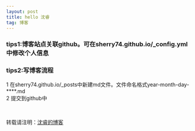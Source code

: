 ```yaml
---
layout: post
title: hello 沈睿
tag: 博客
---
```



### tips1:博客站点关联github。可在sherry74.github.io/_config.yml中修改个人信息

### tips2:写博客流程

1 在sherry74.github.io/_posts中新建md文件。文件命名格式year-month-day-****.md<br>
2 提交到github中



<br>

转载请注明：[沈睿的博客](http://sherry74.github.io)
